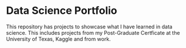 # Data Science Portfolio
This repository has projects to showcase what I have learned in data science.  This includes projects from my Post-Graduate Certficate at the University of Texas, Kaggle and from work.  
